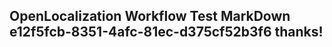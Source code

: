 <properties
ms.topic="hero-topic1"
ms.test1="hero-topic"
ms.test2="test"/>

## OpenLocalization Workflow Test MarkDown e12f5fcb-8351-4afc-81ec-d375cf52b3f6 thanks!
